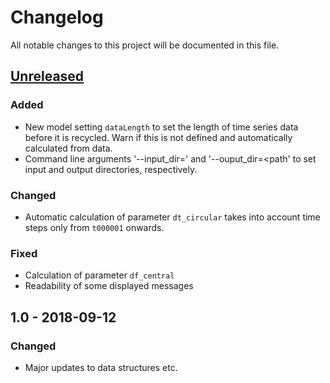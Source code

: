 # Changelog
All notable changes to this project will be documented in this file.

## [Unreleased]
### Added
- New model setting `dataLength` to set the length of time series data before it is
  recycled. Warn if this is not defined and automatically calculated from data.
- Command line arguments '--input_dir=<path>' and '--ouput_dir=<path' to set
  input and output directories, respectively.

### Changed
- Automatic calculation of parameter `dt_circular` takes into account time steps 
  only from `t000001` onwards.

### Fixed
- Calculation of parameter `df_central`
- Readability of some displayed messages 


## 1.0 - 2018-09-12
### Changed
- Major updates to data structures etc.

[Unreleased]: https://gitlab.vtt.fi/backbone/backbone/compare/v1.0...dev

